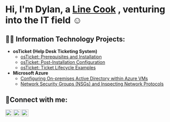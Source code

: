 <h1>Hi, I'm Dylan, a <a href="https://www.linkedin.com/in/dylanwattli">Line Cook</a> , venturing into the IT field  ☺</h1>

<h2>👨‍💻 Information Technology Projects:</h2>

- <b>osTicket (Help Desk Ticketing System)</b>
  - [osTicket: Prerequisites and Installation](https://github.com/dylanwattgh/osticket-prereqs)
  - [osTicket: Post-Installation Configuration](https://github.com/dylanwattgh/post-install-config)
  - [osTicket: Ticket Lifecycle Examples](https://github.com/dylanwattgh/ticket-lifecycle)
- <b>Microsoft Azure</b>
  - [Configuring On-premises Active Directory within Azure VMs](https://github.com/dylanwattgh/configure-ad)
  - [Network Security Groups (NSGs) and Inspecting Network Protocols](https://github.com/dylanwattgh/azure-network-protocols)

<h2>🤳Connect with me:</h2>

[<img align="left" alt="Josh | Twitter" width="22px" src="https://cdn.jsdelivr.net/npm/simple-icons@v3/icons/twitter.svg" />][twitter]
[<img align="left" alt="Josh | LinkedIn" width="22px" src="https://cdn.jsdelivr.net/npm/simple-icons@v3/icons/linkedin.svg" />][linkedin]
[<img align="left" alt="Josh | Instagram" width="22px" src="https://cdn.jsdelivr.net/npm/simple-icons@v3/icons/instagram.svg" />][instagram]

[twitter]: https://twitter.com/Josh
[instagram]: https://www.instagram.com/Josh
[linkedin]: https://linkedin.com/in/Josh
